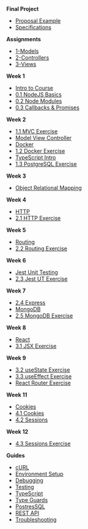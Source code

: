 **Final Project**

- [Proposal Example](project/example-proposal.md)
- [Specifications](project/specifications.md)

**Assignments**

- [1-Models](Assignments/1-models.md)
- [2-Controllers](Assignments/2-controllers.md)
- [3-Views](Assignments/3-views.md)

**Week 1**

- [Intro to Course](Notes/Week1/01_intro_to_course)
- [0.1 NodeJS Basics](Notes/Week1/01-node-basics.md)
- [0.2 Node Modules](Notes/Week1/02-node-modules.md)
- [0.3 Callbacks & Promises](Notes/Week1/03-callbacks-promises.md)

**Week 2**

- [1.1 MVC Exercise](Notes/Week2/11-mvc.md)
- [Model View Controller](Notes/Week2/mvc.md)
- [Docker](Notes/Week2/docker.md)
- [1.2 Docker Exercise](Notes/Week2/12-docker.md)
- [TypeScript Intro](Notes/Week2/14-typescript.md)
- [1.3 PostgreSQL Exercise](Notes/Week2/13-postgresql.md)

**Week 3**

- [Object Relational Mapping](Notes/Week3/orm.md)

**Week 4**

- [HTTP](Notes/Week4/http.md)
- [2.1 HTTP Exercise](Notes/Week4/21-http.md)

**Week 5**

- [Routing](Notes/Week5/routing.md)
- [2.2 Routing Exercise](Notes/Week5/22-routing.md)

**Week 6**

- [Jest Unit Testing](Notes/Week6/jesttesting.md)
- [2.3 Jest UT Exercise](Notes/Week6/23testing.md)

**Week 7**

- [2.4 Express](Notes/Week7/24-express.md)
- [MongoDB](Notes/Week7/mongodb.md)
- [2.5 MongoDB Exercise](Notes/Week7/25-mongodb.md)

**Week 8**

- [React](Notes/Week8/react.md)
- [3.1 JSX Exercise](Notes/Week8/31-jsx.md)

**Week 9**

- [3.2 useState Exercise](Notes/Week9/32-usestate.md)
- [3.3 useEffect Exercise](Notes/Week9/33-useeffect.md)
- [React Router Exercise](Notes/Week9/react-router.md)

**Week 11**

- [Cookies](Notes/Week11/cookies.md)
- [4.1 Cookies](Notes/Week11/41-cookies.md)
- [4.2 Sessions](https://moodle.johnabbott.qc.ca/mod/hvp/view.php?id=51684)

**Week 12**

- [4.3 Sessions Exercise](Notes/Week11/43-sessions.md)

**Guides**

- [cURL](Guides/curl.md)
- [Environment Setup](Guides/environment-setup.md)
- [Debugging](Guides/debugging.md)
- [Testing](Guides/testing.md)
- [TypeScript](Guides/typescript.md)
- [Type Guards](Guides/type-guards.md)
- [PostresSQL](Guides/database.md)
- [REST API](Guides/restapi.md)
- [Troubleshooting](Guides/troubleshooting.md)
